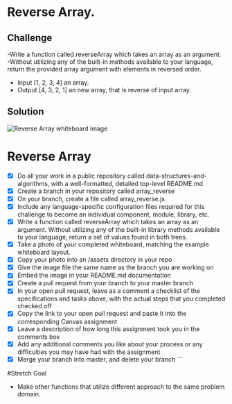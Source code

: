 # Reverse Array.

## Challenge
-Write a function called reverseArray which takes an array as an argument. -Without utilizing any of the built-in methods available to your language, return the provided array argument with elements in reversed order.

 - Input [1, 2, 3, 4] an array.
 - Output [4, 3, 2, 1] an new array, that is reverse of input array.

## Solution
![Reverse Array whiteboard image](../../assets/reverse_array.jpg)
# Reverse Array

- [x]  Do all your work in a public repository called data-structures-and-algorithms, with a well-formatted, detailed top-level README.md
- [x] Create a branch in your repository called array_reverse
- [x] On your branch, create a file called array_reverse.js
- [x] Include any language-specific configuration files required for this challenge to become an individual component, module, library, etc.
- [x] Write a function called reverseArray which takes an array as an argument.
Without utilizing any of the built-in library methods available to your language, return a set of values found in both trees.
- [x] Take a photo of your completed whiteboard, matching the example whiteboard layout.
- [x] Copy your photo into an /assets directory in your repo
- [x] Give the image file the same name as the branch you are working on
- [x] Embed the image in your README.md documentation
- [x] Create a pull request from your branch to your master branch
- [x] In your open pull request, leave as a comment a checklist of the specifications and tasks above, with the actual steps that you completed checked off
- [x] Copy the link to your open pull request and paste it into the corresponding Canvas assignment
- [x] Leave a description of how long this assignment took you in the comments box
- [x] Add any additional comments you like about your process or any difficulties you may have had with the assignment
- [x] Merge your branch into master, and delete your branch ```

#Stretch Goal
- Make other functions that utilize different approach to the same problem domain.

